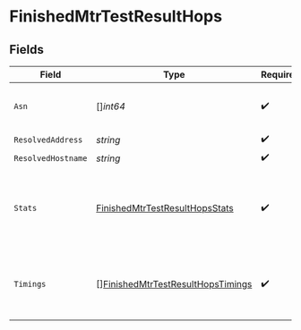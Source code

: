 # FinishedMtrTestResultHops


## Fields

| Field                                                                                         | Type                                                                                          | Required                                                                                      | Description                                                                                   |
| --------------------------------------------------------------------------------------------- | --------------------------------------------------------------------------------------------- | --------------------------------------------------------------------------------------------- | --------------------------------------------------------------------------------------------- |
| `Asn`                                                                                         | []*int64*                                                                                     | :heavy_check_mark:                                                                            | The list of ASNs assigned to this hop.                                                        |
| `ResolvedAddress`                                                                             | *string*                                                                                      | :heavy_check_mark:                                                                            | N/A                                                                                           |
| `ResolvedHostname`                                                                            | *string*                                                                                      | :heavy_check_mark:                                                                            | N/A                                                                                           |
| `Stats`                                                                                       | [FinishedMtrTestResultHopsStats](../../models/shared/finishedmtrtestresulthopsstats.md)       | :heavy_check_mark:                                                                            | Summary `rtt` and packet loss statistics.<br/>All times are in milliseconds.<br/>             |
| `Timings`                                                                                     | [][FinishedMtrTestResultHopsTimings](../../models/shared/finishedmtrtestresulthopstimings.md) | :heavy_check_mark:                                                                            | Details for each sent packet. <br/>All times are in milliseconds.<br/>                        |